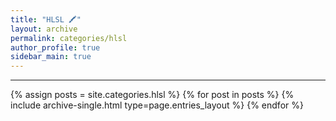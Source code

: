 ```yaml
---
title: "HLSL 🖍"
layout: archive
permalink: categories/hlsl
author_profile: true
sidebar_main: true
---
```


***

{% assign posts = site.categories.hlsl %}
{% for post in posts %} {% include archive-single.html type=page.entries_layout %} {% endfor %}